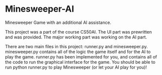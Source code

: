 # Minesweeper-AI
Minesweeper Game with an additional AI assistance.


This project was a part of the course CS50AI. The UI part was prewritten and was provided. The major working part was working on the AI part.

There are two main files in this project: runner.py and minesweeper.py. minesweeper.py contains all of the logic the game itself and for the AI to play the game. runner.py has been implemented for you, and contains all of the code to run the graphical interface for the game. You should be able to run python runner.py to play Minesweeper (or let your AI play for you)!
